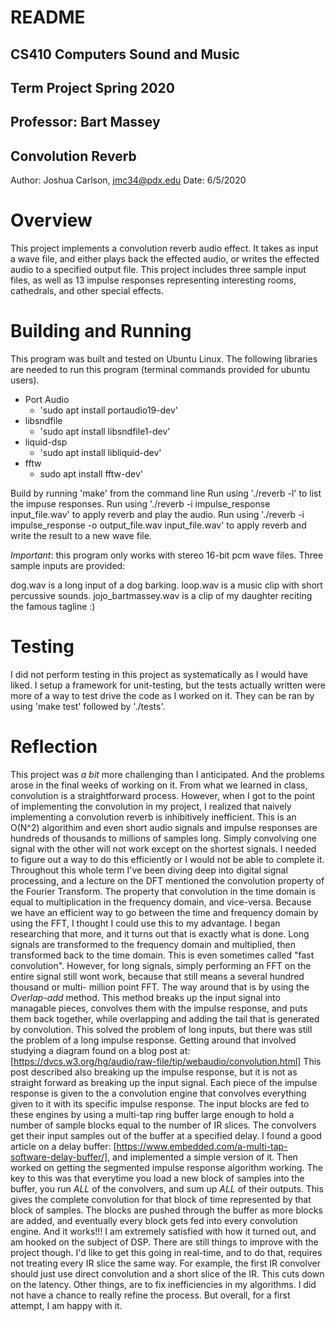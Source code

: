 # README
## CS410 Computers Sound and Music
## Term Project Spring 2020
## Professor: Bart Massey
## Convolution Reverb
Author: Joshua Carlson, jmc34@pdx.edu
Date: 6/5/2020

# Overview
This project implements a convolution reverb audio effect. It takes as input a
wave file, and either plays back the effected audio, or writes the effected
audio to a specified output file. This project includes three sample input
files, as well as 13 impulse responses representing interesting rooms,
cathedrals, and other special effects.

# Building and Running
This program was built and tested on Ubuntu Linux.
The following libraries are needed to run this program (terminal commands
provided for ubuntu users).
* Port Audio
  * 'sudo apt install portaudio19-dev'
* libsndfile
  * 'sudo apt install libsndfile1-dev'
* liquid-dsp
  * 'sudo apt install libliquid-dev'
* fftw
  * sudo apt install fftw-dev'

Build by running 'make' from the command line
Run using './reverb -l' to list the impuse responses.
Run using './reverb -i impulse_response input_file.wav' to apply reverb and
play the audio.
Run using './reverb -i impulse_response -o output_file.wav input_file.wav' to
apply reverb and write the result to a new wave file.

*Important*: this program only works with stereo 16-bit pcm wave files. Three
sample inputs are provided:

dog.wav is a long input of a dog barking.
loop.wav is a music clip with short percussive sounds.
jojo_bartmassey.wav is a clip of my daughter reciting the famous tagline :)

# Testing
I did not perform testing in this project as systematically as I would have
liked. I setup a framework for unit-testing, but the tests actually written
were more of a way to test drive the code as I worked on it. They can be ran
by using 'make test' followed by './tests'.

# Reflection
This project was *a bit* more challenging than I anticipated. And the problems
arose in the final weeks of working on it. From what we learned in class,
convolution is a straightforward process. However, when I got to the point of
implementing the convolution in my project, I realized that naively implementing
a convolution reverb is inhibitively inefficient. This is an O(N^2) algorithim
and even short audio signals and impulse responses are hundreds of thousands to
millions of samples long. Simply convolving one signal with the other will not
work except on the shortest signals. I needed to figure out a way to do this
efficiently or I would not be able to complete it.
    Throughout this whole term I've been diving deep into digital signal
processing, and a lecture on the DFT mentioned the convolution property of the
Fourier Transform. The property that convolution in the time domain is equal to
multiplication in the frequency domain, and vice-versa. Because we have an
efficient way to go between the time and frequency domain by using the FFT,
I thought I could use this to my advantage. I began researching that more, and
it turns out that is exactly what is done. Long signals are transformed to the
frequency domain and multiplied, then transformed back to the time domain. This
is even sometimes called "fast convolution".
    However, for long signals, simply performing an FFT on the entire signal
still wont work, because that still means a several hundred thousand or multi-
million point FFT. The way around that is by using the *Overlap-add* method.
This method breaks up the input signal into managable pieces, convolves them
with the impulse response, and puts them back together, while overlapping and
adding the tail that is generated by convolution.
    This solved the problem of long inputs, but there was still the problem of
a long impulse response. Getting around that involved studying a diagram found
on a blog post at:
[https://dvcs.w3.org/hg/audio/raw-file/tip/webaudio/convolution.html]
This post described also breaking up the impulse response, but it is not as
straight forward as breaking up the input signal. Each piece of the impulse
response is given to the a convolution engine that convolves everything given to
it with its specific impulse response. The input blocks are fed to these
engines by using a multi-tap ring buffer large enough to hold a number of
sample blocks equal to the number of IR slices. The convolvers get their input
samples out of the buffer at a specified delay.
    I found a good article on a delay buffer:
[https://www.embedded.com/a-multi-tap-software-delay-buffer/], and implemented
a simple version of it. Then worked on getting the segmented impulse response
algorithm working. The key to this was that everytime you load a new block of
samples into the buffer, you run *ALL* of the convolvers, and sum up *ALL* of
their outputs. This gives the complete convolution for that block of time
represented by that block of samples. The blocks are pushed through the
buffer as more blocks are added, and eventually every block gets fed into every
convolution engine. And it works!!!
    I am extremely satisfied with how it turned out, and am hooked on the
subject of DSP. There are still things to improve with the project though. I'd
like to get this going in real-time, and to do that, requires not treating every
IR slice the same way. For example, the first IR convolver should just use
direct convolution and a short slice of the IR. This cuts down on the latency.
Other things, are to fix inefficiencies in my algorithms. I did not have a
chance to really refine the process. But overall, for a first attempt, I am
happy with it.

